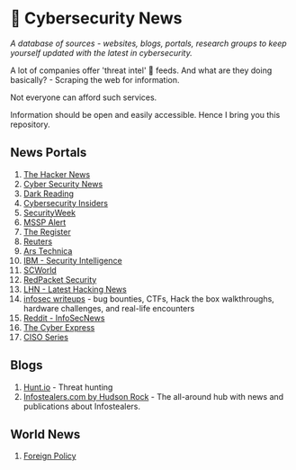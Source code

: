 # 📰 Cybersecurity News 

*A database of sources - websites, blogs, portals, research groups to keep yourself updated with the latest in cybersecurity.*

A lot of companies offer 'threat intel' 🧮 feeds. And what are they doing basically? - Scraping the web for information.

Not everyone can afford such services.

Information should be open and easily accessible. Hence I bring you this repository.

## News Portals

1. [The Hacker News](https://thehackernews.com/)
2. [Cyber Security News](https://cybersecuritynews.com/)
3. [Dark Reading](https://www.darkreading.com/)
4. [Cybersecurity Insiders](https://www.cybersecurity-insiders.com/)
5. [SecurityWeek](https://www.securityweek.com/)
6. [MSSP Alert](https://www.msspalert.com/)
7. [The Register](https://www.theregister.com/security/)
8. [Reuters](https://www.reuters.com/technology/cybersecurity/)
9. [Ars Technica](https://arstechnica.com/security/)
10. [IBM - Security Intelligence](https://securityintelligence.com/)
11. [SCWorld](https://www.scworld.com/)
12. [RedPacket Security](https://www.redpacketsecurity.com/)
13. [LHN - Latest Hacking News](https://latesthackingnews.com/)
14. [infosec writeups](https://infosecwriteups.com/) - bug bounties, CTFs, Hack the box walkthroughs, hardware challenges, and real-life encounters
15. [Reddit - InfoSecNews](https://www.reddit.com/r/InfoSecNews/)
16. [The Cyber Express](https://thecyberexpress.com/)
17. [CISO Series](https://cisoseries.com/)

## Blogs

1. [Hunt.io](https://hunt.io/blog) - Threat hunting
2. [Infostealers.com by Hudson Rock](https://www.infostealers.com/) - The all-around hub with news and publications about Infostealers.

## World News

1. [Foreign Policy](https://foreignpolicy.com/)
